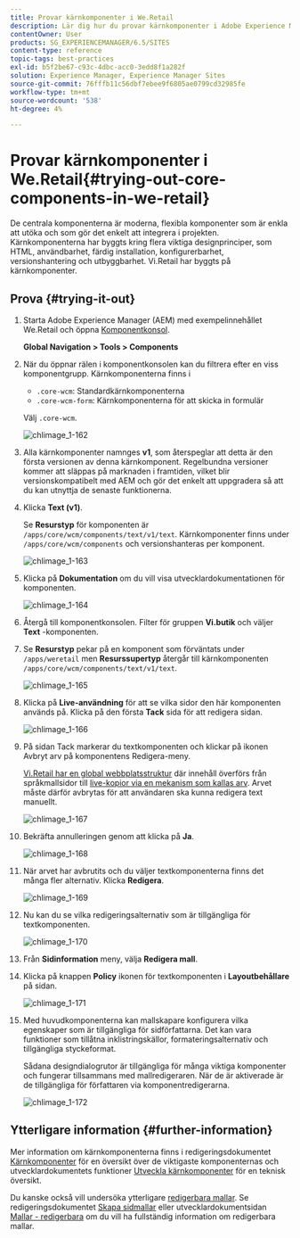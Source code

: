 ```yaml
---
title: Provar kärnkomponenter i We.Retail
description: Lär dig hur du provar kärnkomponenter i Adobe Experience Manager med hjälp av We.Retail.
contentOwner: User
products: SG_EXPERIENCEMANAGER/6.5/SITES
content-type: reference
topic-tags: best-practices
exl-id: b5f2be67-c93c-4dbc-acc0-3edd8f1a282f
solution: Experience Manager, Experience Manager Sites
source-git-commit: 76fffb11c56dbf7ebee9f6805ae0799cd32985fe
workflow-type: tm+mt
source-wordcount: '538'
ht-degree: 4%

---
```


# Provar kärnkomponenter i We.Retail{#trying-out-core-components-in-we-retail}

De centrala komponenterna är moderna, flexibla komponenter som är enkla att utöka och som gör det enkelt att integrera i projekten. Kärnkomponenterna har byggts kring flera viktiga designprinciper, som HTML, användbarhet, färdig installation, konfigurerbarhet, versionshantering och utbyggbarhet. Vi.Retail har byggts på kärnkomponenter.

## Prova {#trying-it-out}

1. Starta Adobe Experience Manager (AEM) med exempelinnehållet We.Retail och öppna [Komponentkonsol](/help/sites-authoring/default-components-console.md).

   **Global Navigation > Tools > Components**

1. När du öppnar rälen i komponentkonsolen kan du filtrera efter en viss komponentgrupp. Kärnkomponenterna finns i

   * `.core-wcm`: Standardkärnkomponenterna
   * `.core-wcm-form`: Kärnkomponenterna för att skicka in formulär

   Välj `.core-wcm`.

   ![chlimage_1-162](assets/chlimage_1-162.png)

1. Alla kärnkomponenter namnges **v1**, som återspeglar att detta är den första versionen av denna kärnkomponent. Regelbundna versioner kommer att släppas på marknaden i framtiden, vilket blir versionskompatibelt med AEM och gör det enkelt att uppgradera så att du kan utnyttja de senaste funktionerna.
1. Klicka **Text (v1)**.

   Se **Resurstyp** för komponenten är `/apps/core/wcm/components/text/v1/text`. Kärnkomponenter finns under `/apps/core/wcm/components` och versionshanteras per komponent.

   ![chlimage_1-163](assets/chlimage_1-163.png)

1. Klicka på **Dokumentation** om du vill visa utvecklardokumentationen för komponenten.

   ![chlimage_1-164](assets/chlimage_1-164.png)

1. Återgå till komponentkonsolen. Filter för gruppen **Vi.butik** och väljer **Text** -komponenten.
1. Se **Resurstyp** pekar på en komponent som förväntats under `/apps/weretail` men **Resurssupertyp** återgår till kärnkomponenten `/apps/core/wcm/components/text/v1/text`.

   ![chlimage_1-165](assets/chlimage_1-165.png)

1. Klicka på **Live-användning** för att se vilka sidor den här komponenten används på. Klicka på den första **Tack** sida för att redigera sidan.

   ![chlimage_1-166](assets/chlimage_1-166.png)

1. På sidan Tack markerar du textkomponenten och klickar på ikonen Avbryt arv på komponentens Redigera-meny.

   [Vi.Retail har en global webbplatsstruktur](/help/sites-developing/we-retail-globalized-site-structure.md) där innehåll överförs från språkmallsidor till [live-kopior via en mekanism som kallas arv](/help/sites-administering/msm.md). Arvet måste därför avbrytas för att användaren ska kunna redigera text manuellt.

   ![chlimage_1-167](assets/chlimage_1-167.png)

1. Bekräfta annulleringen genom att klicka på **Ja**.

   ![chlimage_1-168](assets/chlimage_1-168.png)

1. När arvet har avbrutits och du väljer textkomponenterna finns det många fler alternativ. Klicka **Redigera**.

   ![chlimage_1-169](assets/chlimage_1-169.png)

1. Nu kan du se vilka redigeringsalternativ som är tillgängliga för textkomponenten.

   ![chlimage_1-170](assets/chlimage_1-170.png)

1. Från **Sidinformation** meny, välja **Redigera mall**.
1. Klicka på knappen **Policy** ikonen för textkomponenten i **Layoutbehållare** på sidan.

   ![chlimage_1-171](assets/chlimage_1-171.png)

1. Med huvudkomponenterna kan mallskapare konfigurera vilka egenskaper som är tillgängliga för sidförfattarna. Det kan vara funktioner som tillåtna inklistringskällor, formateringsalternativ och tillgängliga styckeformat.

   Sådana designdialogrutor är tillgängliga för många viktiga komponenter och fungerar tillsammans med mallredigeraren. När de är aktiverade är de tillgängliga för författaren via komponentredigerarna.

   ![chlimage_1-172](assets/chlimage_1-172.png)

## Ytterligare information {#further-information}

Mer information om kärnkomponenterna finns i redigeringsdokumentet [Kärnkomponenter](https://experienceleague.adobe.com/docs/experience-manager-core-components/using/introduction.html) för en översikt över de viktigaste komponenternas och utvecklardokumentets funktioner [Utveckla kärnkomponenter](https://experienceleague.adobe.com/docs/experience-manager-core-components/using/developing/overview.html) för en teknisk översikt.

Du kanske också vill undersöka ytterligare [redigerbara mallar](/help/sites-developing/we-retail-editable-templates.md). Se redigeringsdokumentet [Skapa sidmallar](/help/sites-authoring/templates.md) eller utvecklardokumentsidan [Mallar - redigerbara](/help/sites-developing/page-templates-editable.md) om du vill ha fullständig information om redigerbara mallar.
